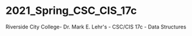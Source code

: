 # 2021_Spring_CSC_CIS_17c
Riverside City College- Dr. Mark E. Lehr's - CSC/CIS 17c - Data Structures

